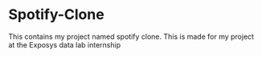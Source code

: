 # Spotify-Clone
This contains my project named spotify clone. This is made for my project at the Exposys data lab internship
